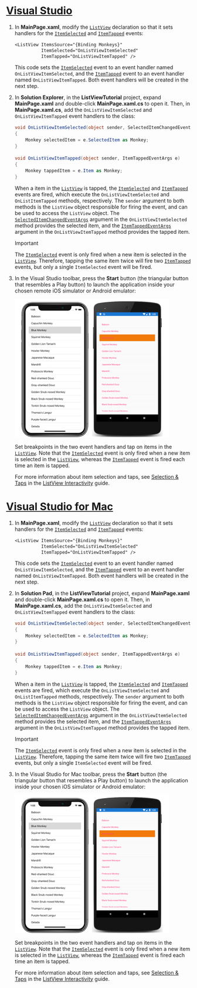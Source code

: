 # [Visual Studio](#tab/vswin)

1. In **MainPage.xaml**, modify the [`ListView`](xref:Xamarin.Forms.ListView) declaration so that it sets handlers for the [`ItemSelected`](xref:Xamarin.Forms.ListView.ItemSelected) and [`ItemTapped`](xref:Xamarin.Forms.ListView.ItemTapped) events:

    ```xaml
    <ListView ItemsSource="{Binding Monkeys}"
              ItemSelected="OnListViewItemSelected"
              ItemTapped="OnListViewItemTapped" />
    ```

    This code sets the [`ItemSelected`](xref:Xamarin.Forms.ListView.ItemSelected) event to an event handler named `OnListViewItemSelected`, and the [`ItemTapped`](xref:Xamarin.Forms.ListView.ItemTapped) event to an event handler named `OnListViewItemTapped`. Both event handlers will be created in the next step.

1. In **Solution Explorer**, in the **ListViewTutorial** project, expand **MainPage.xaml** and double-click **MainPage.xaml.cs** to open it. Then, in **MainPage.xaml.cs**, add the `OnListViewItemSelected` and `OnListViewItemTapped` event handlers to the class:

    ```csharp
    void OnListViewItemSelected(object sender, SelectedItemChangedEventArgs e)
    {
        Monkey selectedItem = e.SelectedItem as Monkey;
    }

    void OnListViewItemTapped(object sender, ItemTappedEventArgs e)
    {
        Monkey tappedItem = e.Item as Monkey;
    }
    ```

    When a item in the [`ListView`](xref:Xamarin.Forms.ListView) is tapped, the [`ItemSelected`](xref:Xamarin.Forms.ListView.ItemSelected) and [`ItemTapped`](xref:Xamarin.Forms.ListView.ItemTapped) events are fired, which execute the `OnListViewItemSelected` and `OnListItemTapped` methods, respectively. The `sender` argument to both methods is the `ListView` object responsible for firing the event, and can be used to access the `ListView` object. The [`SelectedItemChangedEventArgs`](xref:Xamarin.Forms.SelectedItemChangedEventArgs) argument in the `OnListViewItemSelected` method provides the selected item, and the [`ItemTappedEventArgs`](xref:Xamarin.Forms.ItemTappedEventArgs) argument in the `OnListViewItemTapped` method provides the tapped item.

    > [!IMPORTANT]
    > The [`ItemSelected`](xref:Xamarin.Forms.ListView.ItemSelected) event is only fired when a new item is selected in the [`ListView`](xref:Xamarin.Forms.ListView). Therefore, tapping the same item twice will fire two [`ItemTapped`](xref:Xamarin.Forms.ListView.ItemTapped) events, but only a single `ItemSelected` event will be fired.

1. In the Visual Studio toolbar, press the **Start** button (the triangular button that resembles a Play button) to launch the application inside your chosen remote iOS simulator or Android emulator:

    [![Screenshot of a ListView that responds to item selection and taps, on iOS and Android](../images/item-selection.png "ListView item selection")](../images/item-selection-large.png#lightbox "ListView item selection")

    Set breakpoints in the two event handlers and tap on items in the [`ListView`](xref:Xamarin.Forms.ListView). Note that the [`ItemSelected`](xref:Xamarin.Forms.ListView.ItemSelected) event is only fired when a new item is selected in the [`ListView`](xref:Xamarin.Forms.ListView), whereas the [`ItemTapped`](xref:Xamarin.Forms.ListView.ItemTapped) event is fired each time an item is tapped.

    For more information about item selection and taps, see [Selection & Taps](~/xamarin-forms/user-interface/listview/interactivity.md#selection--taps) in the [ListView Interactivity](~/xamarin-forms/user-interface/listview/interactivity.md) guide.

# [Visual Studio for Mac](#tab/vsmac)

1. In **MainPage.xaml**, modify the [`ListView`](xref:Xamarin.Forms.ListView) declaration so that it sets handlers for the [`ItemSelected`](xref:Xamarin.Forms.ListView.ItemSelected) and [`ItemTapped`](xref:Xamarin.Forms.ListView.ItemTapped) events:

    ```xaml
    <ListView ItemsSource="{Binding Monkeys}"
              ItemSelected="OnListViewItemSelected"
              ItemTapped="OnListViewItemTapped" />
    ```

    This code sets the [`ItemSelected`](xref:Xamarin.Forms.ListView.ItemSelected) event to an event handler named `OnListViewItemSelected`, and the [`ItemTapped`](xref:Xamarin.Forms.ListView.ItemTapped) event to an event handler named `OnListViewItemTapped`. Both event handlers will be created in the next step.

1. In **Solution Pad**, in the **ListViewTutorial** project, expand **MainPage.xaml** and double-click **MainPage.xaml.cs** to open it. Then, in **MainPage.xaml.cs**, add the `OnListViewItemSelected` and `OnListViewItemTapped` event handlers to the class:

    ```csharp
    void OnListViewItemSelected(object sender, SelectedItemChangedEventArgs e)
    {
        Monkey selectedItem = e.SelectedItem as Monkey;
    }

    void OnListViewItemTapped(object sender, ItemTappedEventArgs e)
    {
        Monkey tappedItem = e.Item as Monkey;
    }
    ```

    When a item in the [`ListView`](xref:Xamarin.Forms.ListView) is tapped, the [`ItemSelected`](xref:Xamarin.Forms.ListView.ItemSelected) and [`ItemTapped`](xref:Xamarin.Forms.ListView.ItemTapped) events are fired, which execute the `OnListViewItemSelected` and `OnListItemTapped` methods, respectively. The `sender` argument to both methods is the `ListView` object responsible for firing the event, and can be used to access the `ListView` object. The [`SelectedItemChangedEventArgs`](xref:Xamarin.Forms.SelectedItemChangedEventArgs) argument in the `OnListViewItemSelected` method provides the selected item, and the [`ItemTappedEventArgs`](xref:Xamarin.Forms.ItemTappedEventArgs) argument in the `OnListViewItemTapped` method provides the tapped item.

    > [!IMPORTANT]
    > The [`ItemSelected`](xref:Xamarin.Forms.ListView.ItemSelected) event is only fired when a new item is selected in the [`ListView`](xref:Xamarin.Forms.ListView). Therefore, tapping the same item twice will fire two [`ItemTapped`](xref:Xamarin.Forms.ListView.ItemTapped) events, but only a single `ItemSelected` event will be fired.

1. In the Visual Studio for Mac toolbar, press the **Start** button (the triangular button that resembles a Play button) to launch the application inside your chosen iOS simulator or Android emulator:

    [![Screenshot of a ListView that responds to item selection and taps, on iOS and Android](../images/item-selection.png "ListView item selection")](../images/item-selection-large.png#lightbox "ListView item selection")

    Set breakpoints in the two event handlers and tap on items in the [`ListView`](xref:Xamarin.Forms.ListView). Note that the [`ItemSelected`](xref:Xamarin.Forms.ListView.ItemSelected) event is only fired when a new item is selected in the [`ListView`](xref:Xamarin.Forms.ListView), whereas the [`ItemTapped`](xref:Xamarin.Forms.ListView.ItemTapped) event is fired each time an item is tapped.

    For more information about item selection and taps, see [Selection & Taps](~/xamarin-forms/user-interface/listview/interactivity.md#selection--taps) in the [ListView Interactivity](~/xamarin-forms/user-interface/listview/interactivity.md) guide.
